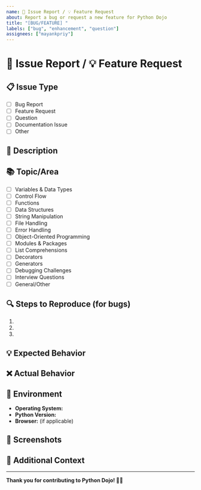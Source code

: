 ```yaml
---
name: 🐛 Issue Report / 💡 Feature Request
about: Report a bug or request a new feature for Python Dojo
title: "[BUG/FEATURE] "
labels: ["bug", "enhancement", "question"]
assignees: ["mayankpriy"]
---
```


# 🐛 Issue Report / 💡 Feature Request

## 📋 Issue Type

- [ ] Bug Report
- [ ] Feature Request
- [ ] Question
- [ ] Documentation Issue
- [ ] Other

## 🎯 Description

<!-- Provide a clear and concise description of the issue or feature request -->

## 📚 Topic/Area

<!-- Which topic or area does this relate to? -->

- [ ] Variables & Data Types
- [ ] Control Flow
- [ ] Functions
- [ ] Data Structures
- [ ] String Manipulation
- [ ] File Handling
- [ ] Error Handling
- [ ] Object-Oriented Programming
- [ ] Modules & Packages
- [ ] List Comprehensions
- [ ] Decorators
- [ ] Generators
- [ ] Debugging Challenges
- [ ] Interview Questions
- [ ] General/Other

## 🔍 Steps to Reproduce (for bugs)

<!-- If applicable, describe the steps to reproduce the issue -->

1.
2.
3.

## 💡 Expected Behavior

<!-- Describe what you expected to happen -->

## ❌ Actual Behavior

<!-- Describe what actually happened -->

## 📱 Environment

- **Operating System:**
- **Python Version:**
- **Browser:** (if applicable)

## 📸 Screenshots

<!-- If applicable, add screenshots to help explain your issue -->

## 🔧 Additional Context

<!-- Add any other context about the issue here -->

---

**Thank you for contributing to Python Dojo! 🐍✨**
